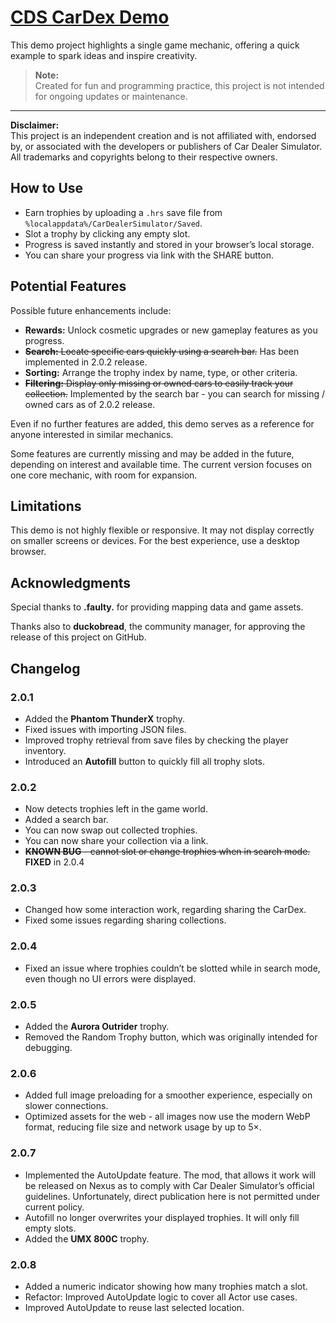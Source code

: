 # [CDS CarDex Demo](https://logyqt.github.io/CARDEXDEMO/)

This demo project highlights a single game mechanic, offering a quick example to spark ideas and inspire creativity.

> **Note:**  
> Created for fun and programming practice, this project is not intended for ongoing updates or maintenance.

---

**Disclaimer:**  
This project is an independent creation and is not affiliated with, endorsed by, or associated with the developers or publishers of Car Dealer Simulator. All trademarks and copyrights belong to their respective owners.

## How to Use

- Earn trophies by uploading a `.hrs` save file from `%localappdata%/CarDealerSimulator/Saved`.
- Slot a trophy by clicking any empty slot.
- Progress is saved instantly and stored in your browser’s local storage.
- You can share your progress via link with the SHARE button.

## Potential Features

Possible future enhancements include:

- **Rewards:** Unlock cosmetic upgrades or new gameplay features as you progress.
- ~~**Search:** Locate specific cars quickly using a search bar.~~ Has been implemented in 2.0.2 release.
- **Sorting:** Arrange the trophy index by name, type, or other criteria.
- ~~**Filtering:** Display only missing or owned cars to easily track your collection.~~ Implemented by the search bar - you can search for missing / owned cars as of 2.0.2 release.

Even if no further features are added, this demo serves as a reference for anyone interested in similar mechanics.

Some features are currently missing and may be added in the future, depending on interest and available time. The current version focuses on one core mechanic, with room for expansion.

## Limitations

This demo is not highly flexible or responsive. It may not display correctly on smaller screens or devices. For the best experience, use a desktop browser.

## Acknowledgments

Special thanks to **.faulty.** for providing mapping data and game assets.

Thanks also to **duckobread**, the community manager, for approving the release of this project on GitHub.

## Changelog

### 2.0.1

- Added the **Phantom ThunderX** trophy.
- Fixed issues with importing JSON files.
- Improved trophy retrieval from save files by checking the player inventory.
- Introduced an **Autofill** button to quickly fill all trophy slots.

### 2.0.2

- Now detects trophies left in the game world.
- Added a search bar.
- You can now swap out collected trophies.
- You can now share your collection via a link.
- ~~**KNOWN BUG** - cannot slot or change trophies when in search mode.~~ **FIXED** in 2.0.4

### 2.0.3

- Changed how some interaction work, regarding sharing the CarDex.
- Fixed some issues regarding sharing collections.

### 2.0.4

- Fixed an issue where trophies couldn’t be slotted while in search mode, even though no UI errors were displayed.

### 2.0.5

- Added the **Aurora Outrider** trophy.
- Removed the Random Trophy button, which was originally intended for debugging.

### 2.0.6

- Added full image preloading for a smoother experience, especially on slower connections.
- Optimized assets for the web - all images now use the modern WebP format, reducing file size and network usage by up to 5×.

### 2.0.7

- Implemented the AutoUpdate feature. The mod, that allows it work will be released on Nexus as to comply with Car Dealer Simulator’s official guidelines. Unfortunately, direct publication here is not permitted under current policy.
- Autofill no longer overwrites your displayed trophies. It will only fill empty slots.
- Added the **UMX 800C** trophy.

### 2.0.8

- Added a numeric indicator showing how many trophies match a slot.
- Refactor: Improved AutoUpdate logic to cover all Actor use cases.
- Improved AutoUpdate to reuse last selected location.
